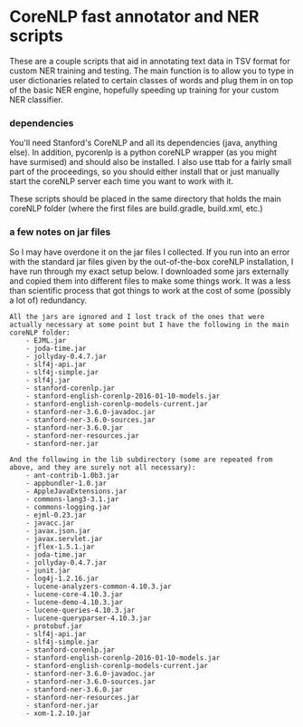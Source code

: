 # CoreNLP fast annotator and NER scripts

These are a couple scripts that aid in annotating text data in TSV format for custom NER training and testing. The main function is to allow you to type in user dictionaries related to certain classes of words and plug them in on top of the basic NER engine, hopefully speeding up training for your custom NER classifier.


### dependencies
You'll need Stanford's CoreNLP and all its dependencies (java, anything else).  In addition, pycorenlp is a python coreNLP wrapper (as you might have surmised) and should also be installed.  I also use ttab for a fairly small part of the proceedings, so you should either install that or just manually start the coreNLP server each time you want to work with it.

These scripts should be placed in the same directory that holds the main coreNLP folder (where the first files are build.gradle, build.xml, etc.)

### a few notes on jar files
So I may have overdone it on the jar files I collected.  If you run into an error with the standard jar files given by the out-of-the-box coreNLP installation, I have run through my exact setup below.  I downloaded some jars externally and copied them into different files to make some things work.  It was a less than scientific process that got things to work at the cost of some (possibly a lot of) redundancy.


    All the jars are ignored and I lost track of the ones that were actually necessary at some point but I have the following in the main coreNLP folder:
        - EJML.jar
        - joda-time.jar
        - jollyday-0.4.7.jar
        - slf4j-api.jar
        - slf4j-simple.jar
        - slf4j.jar
        - stanford-corenlp.jar
        - stanford-english-corenlp-2016-01-10-models.jar
        - stanford-english-corenlp-models-current.jar
        - stanford-ner-3.6.0-javadoc.jar
        - stanford-ner-3.6.0-sources.jar
        - stanford-ner-3.6.0.jar
        - stanford-ner-resources.jar
        - stanford-ner.jar
 
    And the following in the lib subdirectory (some are repeated from above, and they are surely not all necessary):
        - ant-contrib-1.0b3.jar
        - appbundler-1.0.jar
        - AppleJavaExtensions.jar
        - commons-lang3-3.1.jar
        - commons-logging.jar
        - ejml-0.23.jar
        - javacc.jar
        - javax.json.jar
        - javax.servlet.jar
        - jflex-1.5.1.jar
        - joda-time.jar
        - jollyday-0.4.7.jar
        - junit.jar
        - log4j-1.2.16.jar
        - lucene-analyzers-common-4.10.3.jar
        - lucene-core-4.10.3.jar
        - lucene-demo-4.10.3.jar
        - lucene-queries-4.10.3.jar
        - lucene-queryparser-4.10.3.jar
        - protobuf.jar
        - slf4j-api.jar
        - slf4j-simple.jar
        - stanford-corenlp.jar
        - stanford-english-corenlp-2016-01-10-models.jar
        - stanford-english-corenlp-models-current.jar
        - stanford-ner-3.6.0-javadoc.jar
        - stanford-ner-3.6.0-sources.jar
        - stanford-ner-3.6.0.jar
        - stanford-ner-resources.jar
        - stanford-ner.jar
        - xom-1.2.10.jar


